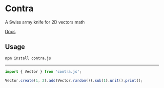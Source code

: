 # Contra

A Swiss army knife for 2D vectors math

[Docs](https://s-r-x.github.io/contra)

## Usage

```sh
npm install contra.js
```
* * *
```typescript
import { Vector } from 'contra.js';

Vector.create(1, 2).add(Vector.random()).sub(1).unit().print();
```
